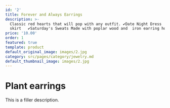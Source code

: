 ```yaml
---
id: '2'
title: Forever and Always Earrings
description: >-
  Classic red hearts that will pop with any outfit. ✔Date Night Dress   ✔Fav red
  skirt   ✔Saturday's Sweats Made with poplar wood and  iron earring hooks.
price: '10.00'
order: 1
featured: true
template: product
default_original_image: images/2.jpg
category: src/pages/category/jewelry.md
default_thumbnail_image: images/2.jpg
---
```

# Plant earrings

This is a filler description.
